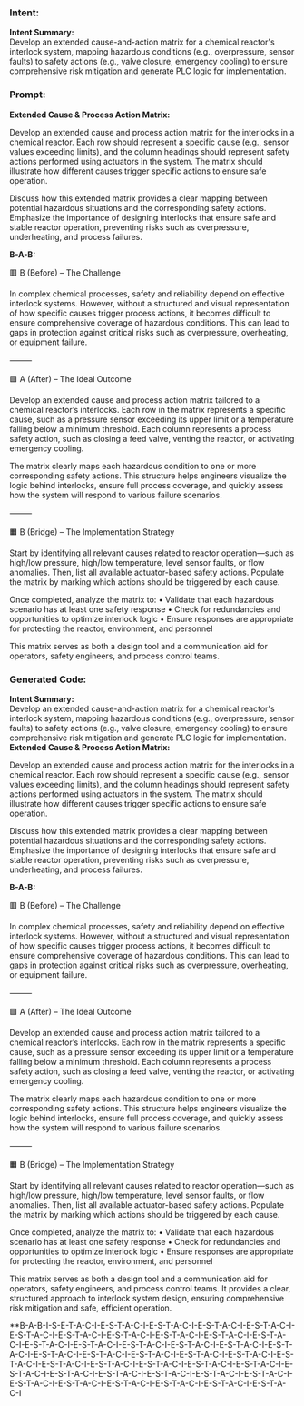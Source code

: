 ### Intent:
**Intent Summary:**  
Develop an extended cause-and-action matrix for a chemical reactor's interlock system, mapping hazardous conditions (e.g., overpressure, sensor faults) to safety actions (e.g., valve closure, emergency cooling) to ensure comprehensive risk mitigation and generate PLC logic for implementation.

### Prompt:
**Extended Cause & Process Action Matrix:**

Develop an extended cause and process action matrix for the interlocks in a chemical reactor. Each row should represent a specific cause (e.g., sensor values exceeding limits), and the column headings should represent safety actions performed using actuators in the system. The matrix should illustrate how different causes trigger specific actions to ensure safe operation.

Discuss how this extended matrix provides a clear mapping between potential hazardous situations and the corresponding safety actions. Emphasize the importance of designing interlocks that ensure safe and stable reactor operation, preventing risks such as overpressure, underheating, and process failures.

**B-A-B:**


🟥 B (Before) – The Challenge

In complex chemical processes, safety and reliability depend on effective interlock systems. However, without a structured and visual representation of how specific causes trigger process actions, it becomes difficult to ensure comprehensive coverage of hazardous conditions. This can lead to gaps in protection against critical risks such as overpressure, overheating, or equipment failure.

⸻

🟩 A (After) – The Ideal Outcome

Develop an extended cause and process action matrix tailored to a chemical reactor’s interlocks. Each row in the matrix represents a specific cause, such as a pressure sensor exceeding its upper limit or a temperature falling below a minimum threshold. Each column represents a process safety action, such as closing a feed valve, venting the reactor, or activating emergency cooling.

The matrix clearly maps each hazardous condition to one or more corresponding safety actions. This structure helps engineers visualize the logic behind interlocks, ensure full process coverage, and quickly assess how the system will respond to various failure scenarios.

⸻

🟧 B (Bridge) – The Implementation Strategy

Start by identifying all relevant causes related to reactor operation—such as high/low pressure, high/low temperature, level sensor faults, or flow anomalies. Then, list all available actuator-based safety actions. Populate the matrix by marking which actions should be triggered by each cause.

Once completed, analyze the matrix to:
	•	Validate that each hazardous scenario has at least one safety response
	•	Check for redundancies and opportunities to optimize interlock logic
	•	Ensure responses are appropriate for protecting the reactor, environment, and personnel

This matrix serves as both a design tool and a communication aid for operators, safety engineers, and process control teams.

### Generated Code:
**Intent Summary:**  
Develop an extended cause-and-action matrix for a chemical reactor's interlock system, mapping hazardous conditions (e.g., overpressure, sensor faults) to safety actions (e.g., valve closure, emergency cooling) to ensure comprehensive risk mitigation and generate PLC logic for implementation.
**Extended Cause & Process Action Matrix:**

Develop an extended cause and process action matrix for the interlocks in a chemical reactor. Each row should represent a specific cause (e.g., sensor values exceeding limits), and the column headings should represent safety actions performed using actuators in the system. The matrix should illustrate how different causes trigger specific actions to ensure safe operation.

Discuss how this extended matrix provides a clear mapping between potential hazardous situations and the corresponding safety actions. Emphasize the importance of designing interlocks that ensure safe and stable reactor operation, preventing risks such as overpressure, underheating, and process failures.

**B-A-B:**


🟥 B (Before) – The Challenge

In complex chemical processes, safety and reliability depend on effective interlock systems. However, without a structured and visual representation of how specific causes trigger process actions, it becomes difficult to ensure comprehensive coverage of hazardous conditions. This can lead to gaps in protection against critical risks such as overpressure, overheating, or equipment failure.

⸻

🟩 A (After) – The Ideal Outcome

Develop an extended cause and process action matrix tailored to a chemical reactor’s interlocks. Each row in the matrix represents a specific cause, such as a pressure sensor exceeding its upper limit or a temperature falling below a minimum threshold. Each column represents a process safety action, such as closing a feed valve, venting the reactor, or activating emergency cooling.

The matrix clearly maps each hazardous condition to one or more corresponding safety actions. This structure helps engineers visualize the logic behind interlocks, ensure full process coverage, and quickly assess how the system will respond to various failure scenarios.

⸻

🟧 B (Bridge) – The Implementation Strategy

Start by identifying all relevant causes related to reactor operation—such as high/low pressure, high/low temperature, level sensor faults, or flow anomalies. Then, list all available actuator-based safety actions. Populate the matrix by marking which actions should be triggered by each cause.

Once completed, analyze the matrix to:
	•	Validate that each hazardous scenario has at least one safety response
	•	Check for redundancies and opportunities to optimize interlock logic
	•	Ensure responses are appropriate for protecting the reactor, environment, and personnel

This matrix serves as both a design tool and a communication aid for operators, safety engineers, and process control teams. It provides a clear, structured approach to interlock system design, ensuring comprehensive risk mitigation and safe, efficient operation.

**B-A-B-I-S-E-T-A-C-I-E-S-T-A-C-I-E-S-T-A-C-I-E-S-T-A-C-I-E-S-T-A-C-I-E-S-T-A-C-I-E-S-T-A-C-I-E-S-T-A-C-I-E-S-T-A-C-I-E-S-T-A-C-I-E-S-T-A-C-I-E-S-T-A-C-I-E-S-T-A-C-I-E-S-T-A-C-I-E-S-T-A-C-I-E-S-T-A-C-I-E-S-T-A-C-I-E-S-T-A-C-I-E-S-T-A-C-I-E-S-T-A-C-I-E-S-T-A-C-I-E-S-T-A-C-I-E-S-T-A-C-I-E-S-T-A-C-I-E-S-T-A-C-I-E-S-T-A-C-I-E-S-T-A-C-I-E-S-T-A-C-I-E-S-T-A-C-I-E-S-T-A-C-I-E-S-T-A-C-I-E-S-T-A-C-I-E-S-T-A-C-I-E-S-T-A-C-I-E-S-T-A-C-I-E-S-T-A-C-I-E-S-T-A-C-I-E-S-T-A-C-I-E-S-T-A-C-I-E-S-T-A-C-I
